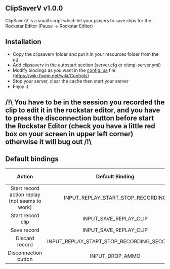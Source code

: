 ## ClipSaverV v1.0.0

ClipSaverV is a small script which let your players to save clips for the Rockstar Editor (Pause -> Rockstar Editor)

## Installation
* Copy the clipsaverv folder and put it in your resources folder from the [git](https://github.com/Kyominii/ClipSaverV/)
* Add clipsaverv in the autostart section (server.cfg or citmp-server.yml)
* Modify bindings as you want in the [config.lua](https://github.com/Kyominii/ClipSaverV/blob/master/clipsaverv/config.lua) file (https://wiki.fivem.net/wiki/Controls)
* Stop your server, clear the cache then start your server
* Enjoy :)

## /!\ You have to be in the session you recorded the clip to edit it in the rockstar editor, and you have to press the disconnection button before start the Rockstar Editor (check you have a little red box on your screen in upper left corner) otherwise it will bug out /!\

## Default bindings

|                     Action                     |               Default Binding               | Default Key |
|:----------------------------------------------:|:-------------------------------------------:|:-----------:|
| Start record action replay (not seems to work) |      INPUT_REPLAY_START_STOP_RECORDING      |      F1     |
|                Start record clip               |            INPUT_SAVE_REPLAY_CLIP           |      F3     |
|                   Save record                  |            INPUT_SAVE_REPLAY_CLIP           |      F3     |
|                 Discard record                 | INPUT_REPLAY_START_STOP_RECORDING_SECONDARY |      F2     |
|              Disconnection button              |               INPUT_DROP_AMMO               |     F10     |
